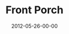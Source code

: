 ---
layout: message
category: message
series: "The Backyard Gospel"
title: "Front Porch"
date: 2012-05-26-00-00
message_id: 730
audio: "http://s3.amazonaws.com/crossroads-media/messages/audio/backyardgospel_01.mp3"
audio-duration: "48:54"
program: "http://s3.amazonaws.com/crossroads-media/documents/05_26-27_12Program.pdf"
description: "Brian Tome examines how to start a conversation about Jesus with your friends—no matter what you believe."
video: "http://s3.amazonaws.com/crossroads-media/messages/video/backyardgospel_01.mp4"
video-duration: "49:00"
video-image: "http://s3.amazonaws.com/crossroads-media/images/backyardgospel_01_still.jpg"
tag: 
 - tome
 - program
explicit: false
---